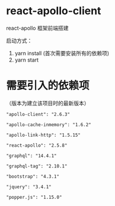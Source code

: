 # react-apollo-client
react-apollo 框架前端搭建

启动方式：
1. yarn install (首次需要安装所有的依赖项)
2. yarn start

# 需要引入的依赖项

（版本为建立该项目时的最新版本）

    "apollo-client": "2.6.3"

    "apollo-cache-inmemory": "1.6.2"

    "apollo-link-http": "1.5.15"

    "react-apollo": "2.5.8"
    
    "graphql": "14.4.1"
    
    "graphql-tag": "2.10.1"
    
    "bootstrap": "4.3.1"
    
    "jquery": "3.4.1"
    
    "popper.js": "1.15.0"

